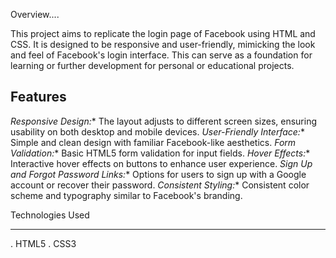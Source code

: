 Overview....

This project aims to replicate the login page of Facebook using HTML and CSS. It is designed to be responsive and user-friendly,
mimicking the look and feel of Facebook's login interface. 
This can serve as a foundation for learning or further development for personal or educational projects.

Features
------------------
*Responsive Design:** The layout adjusts to different screen sizes, ensuring usability on both desktop and mobile devices.
*User-Friendly Interface:** Simple and clean design with familiar Facebook-like aesthetics.
*Form Validation:** Basic HTML5 form validation for input fields.
*Hover Effects:** Interactive hover effects on buttons to enhance user experience.
*Sign Up and Forgot Password Links:** Options for users to sign up with a Google account or recover their password.
*Consistent Styling:** Consistent color scheme and typography similar to Facebook's branding.

Technologies Used
_________________
. HTML5
. CSS3
